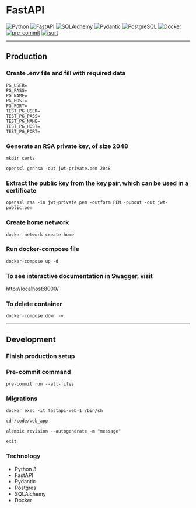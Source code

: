 # FastAPI
[![Python](https://img.shields.io/badge/-Python-%233776AB?style=for-the-badge&logo=python&logoColor=white&labelColor=0a0a0a)](https://www.python.org/)
[![FastAPI](https://img.shields.io/badge/FastAPI-005571?style=for-the-badge&logo=fastapi&logoColor=white&labelColor=0a0a0a)](https://fastapi.tiangolo.com/)
[![SQLAlchemy](https://img.shields.io/badge/SQLAlchemy-%232F5D62?style=for-the-badge&logo=sqlalchemy&logoColor=white&labelColor=0a0a0a)](https://www.sqlalchemy.org/)
[![Pydantic](https://img.shields.io/badge/Pydantic-%23C8102E?style=for-the-badge&logo=pydantic&logoColor=white&labelColor=0a0a0a)](https://pydantic-docs.helpmanual.io/)
[![PostgreSQL](https://img.shields.io/badge/-PostgreSQL-%23316192?style=for-the-badge&logo=postgresql&logoColor=white&labelColor=0a0a0a)](https://www.postgresql.org/)
[![Docker](https://img.shields.io/badge/-Docker-%232496ED?style=for-the-badge&logo=docker&logoColor=white&labelColor=0a0a0a)](https://www.docker.com/)
[![pre-commit](https://img.shields.io/badge/-pre--commit-yellow?style=for-the-badge&logo=pre-commit&logoColor=white&labelColor=0a0a0a)](https://pre-commit.com/)
[![isort](https://img.shields.io/badge/isort-enabled-brightgreen?style=for-the-badge&logo=isort&logoColor=white&labelColor=0a0a0a)](https://pycqa.github.io/isort/)

***
## Production
### Create .env file and fill with required data

```
PG_USER=
PG_PASS=
PG_NAME=
PG_HOST=
PG_PORT=
TEST_PG_USER=
TEST_PG_PASS=
TEST_PG_NAME=
TEST_PG_HOST=
TEST_PG_PORT=
```
### Generate an RSA private key, of size 2048
```
mkdir certs
```
```
openssl genrsa -out jwt-private.pem 2048
```
### Extract the public key from the key pair, which can be used in a certificate

```
openssl rsa -in jwt-private.pem -outform PEM -pubout -out jwt-public.pem
```

### Create home network
```
docker network create home
```
### Run docker-compose file
```
docker-compose up -d
```
### To see interactive documentation in Swagger, visit
http://localhost:8000/
### To delete container
```
docker-compose down -v
```
***
## Development
### Finish production setup
### Pre-commit command
```
pre-commit run --all-files
```
### Migrations
```
docker exec -it fastapi-web-1 /bin/sh
```
```
cd /code/web_app
```
```
alembic revision --autogenerate -m "message"
```
```
exit
```

### Technology

- Python 3
- FastAPI
- Pydantic
- Postgres
- SQLAlchemy
- Docker
